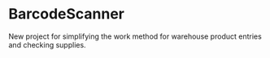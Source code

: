 ﻿# BarcodeScanner
New project for simplifying the work method for warehouse product entries and checking supplies.  